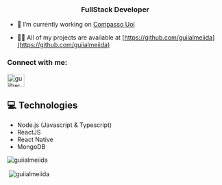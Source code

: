 <h3 align="center">FullStack Developer</h3>

- 🔭 I’m currently working on [Compasso Uol](https://compasso.com.br/)

- 👨‍💻 All of my projects are available at [https://github.com/guiialmeiida](https://github.com/guiialmeiida)

<h3 align="left">Connect with me:</h3>
<p align="left">
<a href="https://linkedin.com/in/guilherme-almeida-b6a09412a" target="blank"><img align="center" src="https://cdn.jsdelivr.net/npm/simple-icons@3.0.1/icons/linkedin.svg" alt="guilherme-almeida-b6a09412a" height="30" width="40" /></a>
</p>

## 💻 Technologies

- Node.js (Javascript & Typescript)
- ReactJS
- React Native
- MongoDB

<p><img align="left" src="https://github-readme-stats.vercel.app/api/top-langs?username=guiialmeiida&show_icons=true&locale=en&layout=compact" alt="guiialmeiida" /></p><br />

<p>&nbsp;<img align="center" src="https://github-readme-stats.vercel.app/api?username=guiialmeiida&show_icons=true&locale=en" alt="guiialmeiida" /></p>
